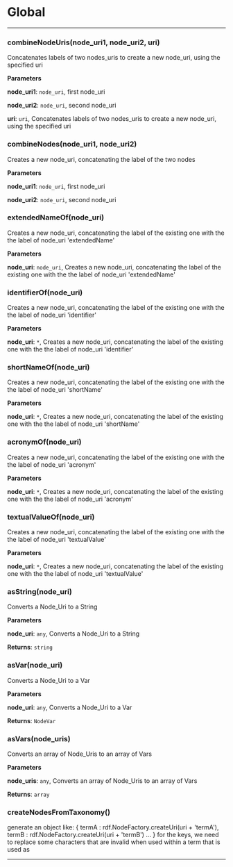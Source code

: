 # Global





* * *

### combineNodeUris(node_uri1, node_uri2, uri) 

Concatenates labels of two nodes_uris to create a new node_uri,
using the specified uri

**Parameters**

**node_uri1**: `node_uri`, first node_uri

**node_uri2**: `node_uri`, second node_uri

**uri**: `uri`, Concatenates labels of two nodes_uris to create a new node_uri,
using the specified uri



### combineNodes(node_uri1, node_uri2) 

Creates a new node_uri, concatenating the label of
the two nodes

**Parameters**

**node_uri1**: `node_uri`, first node_uri

**node_uri2**: `node_uri`, second node_uri



### extendedNameOf(node_uri) 

Creates a new node_uri, concatenating the label of the existing one 
with the the label of node_uri 'extendedName'

**Parameters**

**node_uri**: `node_uri`, Creates a new node_uri, concatenating the label of the existing one 
with the the label of node_uri 'extendedName'



### identifierOf(node_uri) 

Creates a new node_uri, concatenating the label of the existing one 
with the the label of node_uri 'identifier'

**Parameters**

**node_uri**: `*`, Creates a new node_uri, concatenating the label of the existing one 
with the the label of node_uri 'identifier'



### shortNameOf(node_uri) 

Creates a new node_uri, concatenating the label of the existing one 
with the the label of node_uri 'shortName'

**Parameters**

**node_uri**: `*`, Creates a new node_uri, concatenating the label of the existing one 
with the the label of node_uri 'shortName'



### acronymOf(node_uri) 

Creates a new node_uri, concatenating the label of the existing one 
with the the label of node_uri 'acronym'

**Parameters**

**node_uri**: `*`, Creates a new node_uri, concatenating the label of the existing one 
with the the label of node_uri 'acronym'



### textualValueOf(node_uri) 

Creates a new node_uri, concatenating the label of the existing one 
with the the label of node_uri 'textualValue'

**Parameters**

**node_uri**: `*`, Creates a new node_uri, concatenating the label of the existing one 
with the the label of node_uri 'textualValue'



### asString(node_uri) 

Converts a Node_Uri to a String

**Parameters**

**node_uri**: `any`, Converts a Node_Uri to a String

**Returns**: `string`


### asVar(node_uri) 

Converts a Node_Uri to a Var

**Parameters**

**node_uri**: `any`, Converts a Node_Uri to a Var

**Returns**: `NodeVar`


### asVars(node_uris) 

Converts an array of Node_Uris to an
array of Vars

**Parameters**

**node_uris**: `any`, Converts an array of Node_Uris to an
array of Vars

**Returns**: `array`


### createNodesFromTaxonomy() 

generate an object like:
{
  termA : rdf.NodeFactory.createUri(uri + 'termA'),
 termB : rdf.NodeFactory.createUri(uri + 'termB')
 ...
}
for the keys, we need to replace some characters that
are invalid when used within a term that is used as




* * *










